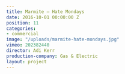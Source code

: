```yaml
---
title: Marmite — Hate Mondays
date: 2016-10-01 00:00:00 Z
position: 11
categories:
- commercial
image: "/uploads/marmite-hate-mondays.jpg"
vimeo: 202382440
director: Adi Kerr
production-company: Gas & Electric
layout: project
---
```


